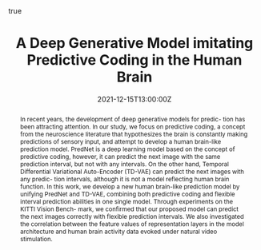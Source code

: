 ---
abstract: In recent years, the development of deep generative models for predic- tion has been attracting attention. In our study, we focus on predictive coding, a concept from the neuroscience literature that hypothesizes the brain is constantly making predictions of sensory input, and attempt to develop a human brain-like prediction model. PredNet is a deep learning model based on the concept of predictive coding, however, it can predict the next image with the same prediction interval, but not with any intervals. On the other hand, Temporal Differential Variational Auto-Encoder (TD-VAE) can predict the next images with any predic- tion intervals, although it is not a model reflecting human brain function. In this work, we develop a new human brain-like prediction model by unifying PredNet and TD-VAE, combining both predictive coding and flexible interval prediction abilities in one single model. Through experiments on the KITTI Vision Bench- mark, we confirmed that our proposed model can predict the next images correctly with flexible prediction intervals. We also investigated the correlation between the feature values of representation layers in the model architecture and human brain activity data evoked under natural video stimulation.
doi: ""
address:
all_day: true
authors: [Eri Kuroda, Shinji Nishimoto, Satoshi Nishida, Ichiro Kobayashi]
date: "2021-12-15T13:00:00Z"
date_end: "2021-12-18T15:00:00Z"
event: The 22nd International Symposium on Advanced Intelligent Systems (ISIS2021)
event_url: http://isis2021.org
featured: false
image:
  caption: ''
  focal_point: Right
links:
location: Cheongju, Korea
math: true
projects:
- internal-project
publishDate: "2021-10-15T00:00:00Z"
slides: 
summary: The 22nd International Symposium on Advanced Intelligent Systems (ISIS2021)
tags: []
title: A Deep Generative Model imitating Predictive Coding in the Human Brain
url_code: ""
url_pdf: ""
url_slides: ""
url_video: ""
---